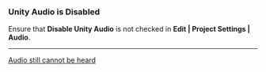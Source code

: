### Unity Audio is Disabled
Ensure that **Disable Unity Audio** is not checked in **Edit | Project Settings | Audio**.

---
[Audio still cannot be heard](System%20Volume.md)